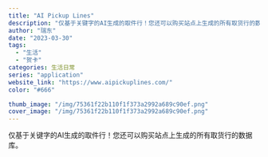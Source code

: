 ```yaml
---
title: "AI Pickup Lines"
description: "仅基于关键字的AI生成的取件行！您还可以购买站点上生成的所有取货行的数据库。"
author: "瑞东"
date: "2023-03-30"
tags:
  - "生活"
  - "贺卡"
categories: 生活日常
series: "application"
website_link: "https://www.aipickuplines.com/"
color: "#666"

thumb_image: "/img/75361f22b110f1f373a2992a689c90ef.png"
cover_image: "/img/75361f22b110f1f373a2992a689c90ef.png"
---
```


仅基于关键字的AI生成的取件行！您还可以购买站点上生成的所有取货行的数据库。